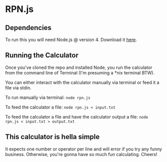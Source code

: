 # RPN.js

## Dependencies
To run this you will need Node.js @ version 4.
Download it [here](https://nodejs.org/en/).

## Running the Calculator
Once you've cloned the repo and installed Node, you run the calculator from the command line of Terminal (I'm presuming a *nix terminal BTW).

You can either interact with the calculator manually via terminal or feed it a file via stdin.

To run manually via terminal:
`node rpn.js`

To feed the calculator a file:
`node rpn.js < input.txt`

To feed the calculator a file and have the calculator output a file:
`node rpn.js < input.txt > output.txt`

## This calculator is hella simple
It expects one number or operator per line and will error if you try any funny business. Otherwise, you're gonna have so much fun calculating. Cheers!
